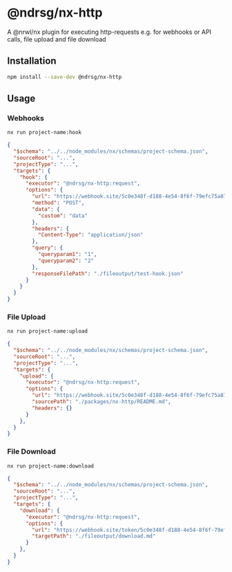 # @ndrsg/nx-http

A @nrwl/nx plugin for executing http-requests e.g. for webhooks or API calls, file upload and file download


## Installation
```bash
npm install --save-dev @ndrsg/nx-http
```

## Usage
### Webhooks

```bash
nx run project-name:hook
```
```json
{
  "$schema": "../../node_modules/nx/schemas/project-schema.json",
  "sourceRoot": "...",
  "projectType": "...",
  "targets": {
    "hook": {
      "executor": "@ndrsg/nx-http:request",
      "options": {
        "url": "https://webhook.site/5c0e348f-d188-4e54-8f6f-79efc75a87fe",
        "method": "POST",
        "data": {
          "custom": "data"
        },
        "headers": {
          "Content-Type": "application/json"
        },
        "query": {
          "queryparam1": "1",
          "queryparam2": "2"
        },
        "responseFilePath": "./fileoutput/test-hook.json"
      }
    }
  }
}
```

### File Upload

```bash
nx run project-name:upload
```
```json
{
  "$schema": "../../node_modules/nx/schemas/project-schema.json",
  "sourceRoot": "...",
  "projectType": "...",
  "targets": {
    "upload": {
      "executor": "@ndrsg/nx-http:request",
      "options": {
        "url": "https://webhook.site/5c0e348f-d188-4e54-8f6f-79efc75a87fe/07cbd7de-0b89-412a-b29f-66ec78f1693b",
        "sourcePath": "./packages/nx-http/README.md",
        "headers": {}
      }
    },
  }
}
```


### File Download

```bash
nx run project-name:download
```
```json
{
  "$schema": "../../node_modules/nx/schemas/project-schema.json",
  "sourceRoot": "...",
  "projectType": "...",
  "targets": {
    "download": {
      "executor": "@ndrsg/nx-http:request",
      "options": {
        "url": "https://webhook.site/token/5c0e348f-d188-4e54-8f6f-79efc75a87fe/request/0138ee58-d9a2-408e-b303-07557c759bfb/download/32702fb1-135f-4fd1-bcb0-a3fecda98a26",
        "targetPath": "./fileoutput/download.md"
      }
    },
  }
}
```